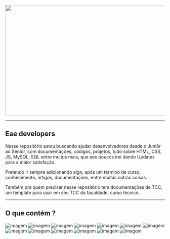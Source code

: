 <p align="center">
  <img width="1200" height="350" src="https://www.techreviews.com.br/wp-content/uploads/2020/04/VZI-0-monitor-hd-davidx-rq7e1qwspey-unsplash-scaled.jpg">
</p>

---

## Eae developers

Nesse repositório estou buscando ajudar desenvolvedores desde o Juniôr ao Seniôr, com documentações, códigos, projetos, tudo sobre
HTML, CSS, JS, MySQL, SQL entre muitos mais, que aos poucos irei dando Updates para a maior satisfação.

Pretendo ir sempre adicionando algo, após um término de curso, conhecimento, artigos, documentações, entre muitas outras coisas.

Também pra quem precisar nesse repositório tem documentações de TCC, um template para usar em seu TCC da faculdade, curso técnico.

---

## O que contém ? 

![imagem](https://img.shields.io/badge/JavaScript-F7DF1E?style=for-the-badge&logo=javascript&logoColor=black)
![imagem](https://img.shields.io/badge/HTML5-E34F26?style=for-the-badge&logo=html5&logoColor=white)
![imagem](https://img.shields.io/badge/PHP-777BB4?style=for-the-badge&logo=php&logoColor=white)
![imagem](https://img.shields.io/badge/PostgreSQL-336791?style=for-the-badge&logo=postgresql&logoColor=white)
![imagem](https://img.shields.io/badge/CSS3-1572B6?style=for-the-badge&logo=css3&logoColor=white)
![imagem](https://img.shields.io/badge/Microsoft_SQL_Server-CC2927?style=for-the-badge&logo=microsoft-sql-server&logoColor=white)
![imagem](https://img.shields.io/badge/MySQL-4479A1?style=for-the-badge&logo=mysql&logoColor=white)
![imagem](https://img.shields.io/badge/Visual_Studio_Code-007ACC?style=for-the-badge&logo=visual-studio-code&logoColor=white)
![imagem](https://img.shields.io/badge/WordPress-21759B?style=for-the-badge&logo=wordpress&logoColor=white)
![imagem](https://img.shields.io/badge/jQuery-0769AD?style=for-the-badge&logo=jquery&logoColor=white)
![imagem](https://img.shields.io/badge/Git-F05032?style=for-the-badge&logo=git&logoColor=white)
![imagem](https://img.shields.io/badge/GitHub-181717?style=for-the-badge&logo=github&logoColor=white)
![imagem](https://img.shields.io/badge/C_Sharp-239120?style=for-the-badge&logo=c-sharp&logoColor=white)

